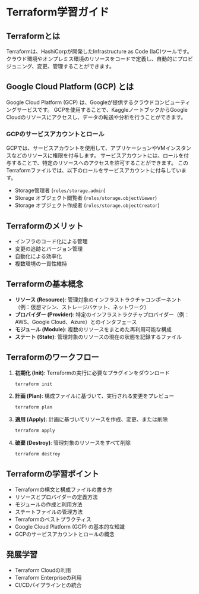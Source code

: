 # Terraform学習ガイド

## Terraformとは
Terraformは、HashiCorpが開発したInfrastructure as Code (IaC)ツールです。
クラウド環境やオンプレミス環境のリソースをコードで定義し、自動的にプロビジョニング、変更、管理することができます。

## Google Cloud Platform (GCP) とは
Google Cloud Platform (GCP) は、Googleが提供するクラウドコンピューティングサービスです。
GCPを使用することで、KaggleノートブックからGoogle Cloudのリソースにアクセスし、データの転送や分析を行うことができます。

### GCPのサービスアカウントとロール
GCPでは、サービスアカウントを使用して、アプリケーションやVMインスタンスなどのリソースに権限を付与します。
サービスアカウントには、ロールを付与することで、特定のリソースへのアクセスを許可することができます。
このTerraformファイルでは、以下のロールをサービスアカウントに付与しています。
-   Storage管理者 (`roles/storage.admin`)
-   Storage オブジェクト閲覧者 (`roles/storage.objectViewer`)
-   Storage オブジェクト作成者 (`roles/storage.objectCreator`)

## Terraformのメリット
-   インフラのコード化による管理
-   変更の追跡とバージョン管理
-   自動化による効率化
-   複数環境の一貫性維持

## Terraformの基本概念
-   **リソース (Resource)**: 管理対象のインフラストラクチャコンポーネント（例：仮想マシン、ストレージバケット、ネットワーク）
-   **プロバイダー (Provider)**: 特定のインフラストラクチャプロバイダー（例：AWS、Google Cloud、Azure）とのインタフェース
-   **モジュール (Module)**: 複数のリソースをまとめた再利用可能な構成
-   **ステート (State)**: 管理対象のリソースの現在の状態を記録するファイル

## Terraformのワークフロー
1.  **初期化 (Init)**: Terraformの実行に必要なプラグインをダウンロード
    ```bash
    terraform init
    ```
2.  **計画 (Plan)**: 構成ファイルに基づいて、実行される変更をプレビュー
    ```bash
    terraform plan
    ```
3.  **適用 (Apply)**: 計画に基づいてリソースを作成、変更、または削除
    ```bash
    terraform apply
    ```
4.  **破棄 (Destroy)**: 管理対象のリソースをすべて削除
    ```bash
    terraform destroy
    ```

## Terraformの学習ポイント
-   Terraformの構文と構成ファイルの書き方
-   リソースとプロバイダーの定義方法
-   モジュールの作成と利用方法
-   ステートファイルの管理方法
-   Terraformのベストプラクティス
-   Google Cloud Platform (GCP) の基本的な知識
-   GCPのサービスアカウントとロールの概念

## 発展学習
-   Terraform Cloudの利用
-   Terraform Enterpriseの利用
-   CI/CDパイプラインとの統合
